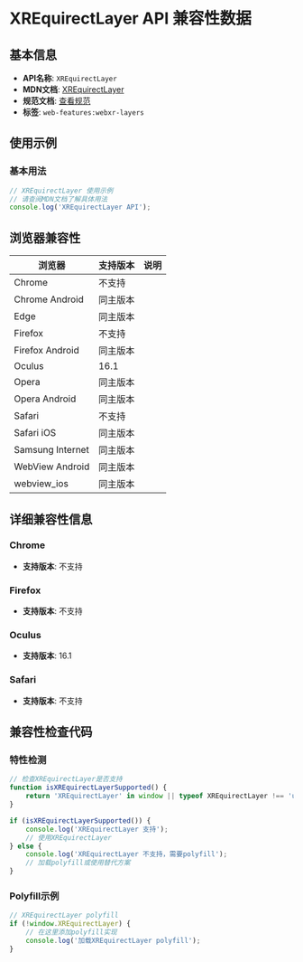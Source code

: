 # XREquirectLayer API 兼容性数据

## 基本信息

- **API名称**: `XREquirectLayer`
- **MDN文档**: [XREquirectLayer](https://developer.mozilla.org/docs/Web/API/XREquirectLayer)
- **规范文档**: [查看规范](https://immersive-web.github.io/layers/#xrequirectlayertype)
- **标签**: `web-features:webxr-layers`

## 使用示例

### 基本用法

```javascript
// XREquirectLayer 使用示例
// 请查阅MDN文档了解具体用法
console.log('XREquirectLayer API');
```

## 浏览器兼容性

| 浏览器 | 支持版本 | 说明 |
|--------|----------|------|
| Chrome | 不支持 |  |
| Chrome Android | 同主版本 |  |
| Edge | 同主版本 |  |
| Firefox | 不支持 |  |
| Firefox Android | 同主版本 |  |
| Oculus | 16.1 |  |
| Opera | 同主版本 |  |
| Opera Android | 同主版本 |  |
| Safari | 不支持 |  |
| Safari iOS | 同主版本 |  |
| Samsung Internet | 同主版本 |  |
| WebView Android | 同主版本 |  |
| webview_ios | 同主版本 |  |

## 详细兼容性信息

### Chrome

- **支持版本**: 不支持

### Firefox

- **支持版本**: 不支持

### Oculus

- **支持版本**: 16.1

### Safari

- **支持版本**: 不支持

## 兼容性检查代码

### 特性检测

```javascript
// 检查XREquirectLayer是否支持
function isXREquirectLayerSupported() {
    return 'XREquirectLayer' in window || typeof XREquirectLayer !== 'undefined';
}

if (isXREquirectLayerSupported()) {
    console.log('XREquirectLayer 支持');
    // 使用XREquirectLayer
} else {
    console.log('XREquirectLayer 不支持，需要polyfill');
    // 加载polyfill或使用替代方案
}
```

### Polyfill示例

```javascript
// XREquirectLayer polyfill
if (!window.XREquirectLayer) {
    // 在这里添加polyfill实现
    console.log('加载XREquirectLayer polyfill');
}
```

